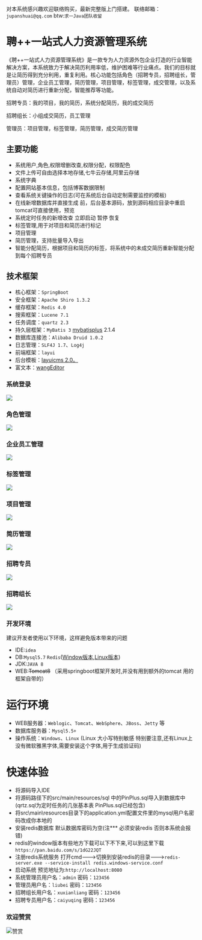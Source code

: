 对本系统感兴趣欢迎联络购买，最新完整版上门搭建。 联络邮箱：`jupanshuai@qq.com` btw:`求一Java团队收留 `

# 聘++一站式人力资源管理系统
《聘++一站式人力资源管理系统》是一款专为人力资源外包企业打造的行业智能解决方案，本系统致力于解决简历利用率低，维护困难等行业痛点。我们的目标就是让简历得到充分利用，重复利用。核心功能包括角色（招聘专员，招聘组长，管理员）管理，企业员工管理，简历管理，项目管理，标签管理，成交管理，以及系统自动对简历进行重新分配，智能推荐等功能。

招聘专员：我的项目，我的简历，系统分配简历，我的成交简历

招聘组长：小组成交简历，员工管理

管理员：项目管理，标签管理，简历管理，成交简历管理


## 主要功能
* 系统用户,角色,权限增删改查,权限分配，权限配色<br/>
* 文件上传可自由选择本地存储,七牛云存储,阿里云存储
* 系统字典<br/>
* 配置网站基本信息，包括博客数据限制<br/>
* 查看系统关键操作的日志(可在系统后台自动定制需要监控的模板)<br/>
* 在线新增数据库并直接生成 前，后台基本源码，放到源码相应目录中重启tomcat可直接使用，预览<br/>
* 系统定时任务的新增改查 立即启动 暂停 恢复<br/>
* 标签管理,用于对项目和简历进行标记
* 项目管理
* 简历管理，支持批量导入导出
* 智能分配简历，根据项目和简历的标签，将系统中的未成交简历重新智能分配到每个招聘专员

## 技术框架
* 核心框架：`SpringBoot`
* 安全框架：`Apache Shiro 1.3.2`
* 缓存框架：`Redis 4.0`
* 搜索框架：`Lucene 7.1`
* 任务调度：`quartz 2.3`
* 持久层框架：`MyBatis 3` <a href="http://baomidou.oschina.io/mybatis-plus-doc/#/" target="_blank">mybatisplus</a> 2.1.4
* 数据库连接池：`Alibaba Druid 1.0.2`
* 日志管理：`SLF4J 1.7`、`Log4j`
* 前端框架：`layui`
* 后台模板：<a href="http://layuicms.gitee.io/layuicms2.0/index.html" target="_blank">layuicms 2.0。</a>
* 富文本：<a href="http://www.wangeditor.com/" target="_blank">wangEditor</a>

### 系统登录
![](https://github.com/zhupanlinch/PinPlus/blob/master/src/main/resources/static/images/%E7%99%BB%E5%BD%95%E9%A1%B5.png)
### 角色管理
![](https://github.com/zhupanlinch/PinPlus/blob/master/src/main/resources/static/images/%E8%A7%92%E8%89%B2%E7%AE%A1%E7%90%86.png)
### 企业员工管理
![](https://github.com/zhupanlinch/PinPlus/blob/master/src/main/resources/static/images/%E4%BC%81%E4%B8%9A%E5%91%98%E5%B7%A5%E7%AE%A1%E7%90%86.png)
### 标签管理
![](https://github.com/zhupanlinch/PinPlus/blob/master/src/main/resources/static/images/%E6%A0%87%E7%AD%BE%E7%AE%A1%E7%90%86.png)
### 项目管理
![](https://github.com/zhupanlinch/PinPlus/blob/master/src/main/resources/static/images/%E9%A1%B9%E7%9B%AE%E7%AE%A1%E7%90%86.png)
### 简历管理
![](https://github.com/zhupanlinch/PinPlus/blob/master/src/main/resources/static/images/%E7%AE%80%E5%8E%86%E7%AE%A1%E7%90%86.png)
### 招聘专员
![](https://github.com/zhupanlinch/PinPlus/blob/master/src/main/resources/static/images/%E6%8B%9B%E8%81%98%E4%B8%93%E5%91%98.png)
### 招聘组长
![](https://github.com/zhupanlinch/PinPlus/blob/master/src/main/resources/static/images/%E6%8B%9B%E8%81%98%E7%BB%84%E9%95%BF.png)

### 开发环境
建议开发者使用以下环境，这样避免版本带来的问题
* IDE:`idea`
* DB:`Mysql5.7`  `Redis`(<a href="https://github.com/MicrosoftArchive/redis/releases" target="_blank">Window版本</a>,<a href="https://redis.io/download" target="_blank">Linux版本</a>)
* JDK:`JAVA 8`
* WEB:<del>Tomcat8</del> （采用springboot框架开发时,并没有用到额外的tomcat 用的框架自带的）

# 运行环境
* WEB服务器：`Weblogic`、`Tomcat`、`WebSphere`、`JBoss`、`Jetty` 等
* 数据库服务器：`Mysql5.5+`
* 操作系统：`Windows`、`Linux` (Linux 大小写特别敏感 特别要注意,还有Linux上没有微软雅黑字体,需要安装这个字体,用于生成验证码)

# 快速体验
* 将源码导入IDE 
* 将源码路径下的src/main/resources/sql 中的PinPlus.sql导入到数据库中(qrtz.sql为定时任务的几张基本表 PinPlus.sql已经包含)
* 将src\main\resources目录下的application.yml配置文件里的mysql用户名密码改成你本地的
* 安装redis数据库 默认数据库密码为空(注*** 必须安装redis 否则本系统会报错)
* redis的window版本有些地方下载可以下不下来,可以到这里下载`https://pan.baidu.com/s/1dG22JQT`  
* 注册redis系统服务 打开cmd--->切换到安装redis的目录--->`redis-server.exe --service-install redis.windows-service.conf`
* 启动系统 预览地址为:`http://localhost:8080`  
* 系统管理员用户名：`admin` 密码：`123456`
* 管理员用户名：`liubei` 密码：`123456`
* 招聘组长用户名：`xuxianliang` 密码：`123456`
* 招聘专员用户名：`caiyuqing` 密码：`123456`

### 欢迎赞赏
![赞赏](https://github.com/zhupanlinch/pay/blob/master/src/main/resources/static/common/%E8%B5%9E%E8%B5%8F%E7%A0%81.png)

